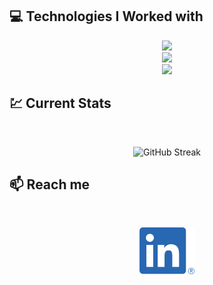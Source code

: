 ## :computer: Technologies I Worked with

<p align="center">
  <a href="https://skillicons.dev">
    <img src="https://skillicons.dev/icons?i=html,css,tailwind" />
  </a>
<br/>
 <a href="https://skillicons.dev">
    <img src="https://skillicons.dev/icons?i=js,react" />
  </a>
<br/>
<a href="https://skillicons.dev">
    <img src="https://skillicons.dev/icons?i=firebase,nodejs,express,mongodb" />
  </a>
</p>




## :chart: Current Stats

<br />
<p align="center">
  <img width="60%" src="https://github-readme-streak-stats.herokuapp.com?user=searchsakib&theme=merko" alt="GitHub Streak" />
</p>

## :mailbox: Reach me

<br />

<p align="center">
  <a href="https://www.linkedin.com/in/searchsakib">
    <img height="75" src="https://github.com/searchsakib/searchsakib/blob/main/images/icons/LI-In-Bug.png" alt="LinkedIn Logo">
  </a>
</p>

<br />
